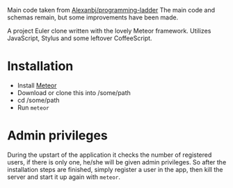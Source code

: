 Main code taken from [Alexanbj/programming-ladder](https://github.com/alexanbj/programming-ladder/tree/julekalender)
The main code and schemas remain, but some improvements have been made.

A project Euler clone written with the lovely Meteor framework. Utilizes JavaScript, Stylus and some leftover CoffeeScript.

# Installation
- Install [Meteor](http://meteor.com)
- Download or clone this into /some/path
- cd /some/path
- Run `meteor`

# Admin privileges
During the upstart of the application it checks the number of registered users, if there is only one, he/she will be given admin privileges. So after the installation steps are finished, simply register a user in the app, then kill the server and start it up again with `meteor`.

